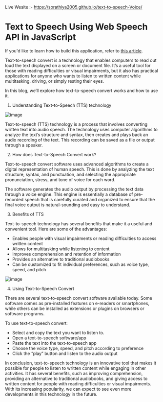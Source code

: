 Live Wesite :-  https://sorathiya2005.github.io/text-to-speech-Voice/

# Text to Speech Using Web Speech API in JavaScript

If you'd like to learn how to build this application, refer to [this article](https://zolomohan.hashnode.dev/text-to-speech-using-the-web-speech-api-in-javascript).



Text-to-speech convert is a technology that enables computers to read out loud the text displayed on a screen or document file. It’s a useful tool for those with reading difficulties or visual impairments, but it also has practical applications for anyone who wants to listen to written content while multitasking, driving, or simply resting their eyes.

In this blog, we’ll explore how text-to-speech convert works and how to use it.

1. Understanding Text-to-Speech (TTS) technology

![image](https://user-images.githubusercontent.com/102504625/225195030-728b7798-0629-4cc7-b772-8c01ce0b7f2f.png)



Text-to-speech (TTS) technology is a process that involves converting written text into audio speech. The technology uses computer algorithms to analyze the text’s structure and syntax, then creates and plays back an audio recording of the text. This recording can be saved as a file or output through a speaker.

2. How does Text-to-Speech Convert work?

Text-to-speech convert software uses advanced algorithms to create a digital representation of human speech. This is done by analyzing the text structure, syntax, and punctuation, and selecting the appropriate pronunciation, stress, and tone of voice for each word.

The software generates the audio output by processing the text data through a voice engine. This engine is essentially a database of pre-recorded speech that is carefully curated and organized to ensure that the final voice output is natural-sounding and easy to understand.

3. Benefits of TTS

Text-to-speech technology has several benefits that make it a useful and convenient tool. Here are some of the advantages:

- Enables people with visual impairments or reading difficulties to access written content
- Allows for multitasking while listening to content
- Improves comprehension and retention of information
- Provides an alternative to traditional audiobooks
- Can be customized to fit individual preferences, such as voice type, speed, and pitch


![image](https://user-images.githubusercontent.com/102504625/225195269-7c2e8b0b-58a3-4502-8548-8461c5073bae.png)



4. Using Text-to-Speech Convert

There are several text-to-speech convert software available today. Some software comes as pre-installed features on e-readers or smartphones, while others can be installed as extensions or plugins on browsers or software programs.

To use text-to-speech convert:

- Select and copy the text you want to listen to.
- Open a text-to-speech software/app
- Paste the text into the text-to-speech app
- Choose the voice type, speed, and pitch according to preference
- Click the “play” button and listen to the audio output

In conclusion, text-to-speech technology is an innovative tool that makes it possible for people to listen to written content while engaging in other activities. It has several benefits, such as improving comprehension, providing an alternative to traditional audiobooks, and giving access to written content for people with reading difficulties or visual impairments. With its increasing popularity, we can expect to see even more developments in this technology in the future.

